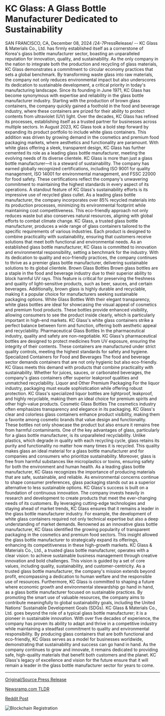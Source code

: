 # KC Glass: A Glass Bottle Manufacturer Dedicated to Sustainability

SAN FRANCISCO, CA, December 08, 2024 /24-7PressRelease/ -- KC Glass & Materials Co., Ltd. has firmly established itself as a cornerstone of Korea's glass bottle manufacturer sector, boasting an unparalleled reputation for innovation, quality, and sustainability. As the only company in the nation to integrate both the production and recycling of glass materials, KC Glass demonstrates a commitment to circular economy practices that sets a global benchmark. By transforming waste glass into raw materials, the company not only reduces environmental impact but also underscores its dedication to sustainable development, a critical priority in today's manufacturing landscape.  Since its founding in June 1971, KC Glass has become synonymous with expertise and reliability in the glass bottle manufacturer industry. Starting with the production of brown glass containers, the company quickly gained a foothold in the food and beverage industry, where these containers are prized for their ability to protect contents from ultraviolet (UV) light. Over the decades, KC Glass has refined its processes, establishing itself as a trusted partner for businesses across multiple sectors.  In August 2023, KC Glass took a bold step forward by expanding its product portfolio to include white glass containers. This addition was driven by growing demand in the cosmetics and premium food packaging markets, where aesthetics and functionality are paramount. With white glass offering a sleek, transparent design, KC Glass has further cemented its role as a leading glass bottle manufacturer, meeting the evolving needs of its diverse clientele.  KC Glass is more than just a glass bottle manufacturer—it is a steward of sustainability. The company has earned globally recognized certifications, including ISO 9001 for quality management, ISO 14001 for environmental management, and FSSC 22000 for food safety. These certifications reflect the company's unwavering commitment to maintaining the highest standards in every aspect of its operations.  A standout feature of KC Glass's sustainability efforts is its impressive use of recycled glass cullet. As a leading glass bottle manufacturer, the company incorporates over 85% recycled materials into its production processes, minimizing its environmental footprint while maintaining cost competitiveness. This eco-friendly approach not only reduces waste but also conserves natural resources, aligning with global efforts to combat climate change.  KC Glass, a trusted glass bottle manufacturer, produces a wide range of glass containers tailored to the specific requirements of various industries. Each product is designed to combine practicality with sustainability, ensuring that customers receive solutions that meet both functional and environmental needs. As an established glass bottle manufacturer, KC Glass is committed to innovation and environmental responsibility, setting a benchmark for the industry. With its dedication to quality and eco-friendly practices, the company continues to thrive as a premier glass bottle manufacturer, delivering sustainable solutions to its global clientele.  Brown Glass Bottles Brown glass bottles are a staple in the food and beverage industry due to their superior ability to block harmful UV rays. This feature is critical for preserving the freshness and quality of light-sensitive products, such as beer, sauces, and certain beverages. Additionally, brown glass is highly durable and recyclable, making it a popular choice for manufacturers seeking sustainable packaging options.  White Glass Bottles With their elegant transparency, white glass bottles are ideal for showcasing the visual appeal of cosmetics and premium food products. These bottles provide enhanced visibility, allowing consumers to see the product inside clearly, which is particularly important in high-end markets. KC Glass's white glass containers strike a perfect balance between form and function, offering both aesthetic appeal and recyclability.  Pharmaceutical Glass Bottles In the pharmaceutical industry, quality and safety are non-negotiable. KC Glass's pharmaceutical bottles are designed to protect medicines from UV exposure, ensuring the integrity of their contents. These containers are manufactured under strict quality controls, meeting the highest standards for safety and hygiene.  Specialized Containers for Food and Beverages The food and beverage sector demands containers that are not only hygienic but also eco-friendly. KC Glass meets this demand with products that combine practicality with sustainability. Whether for juices, sauces, or carbonated beverages, the company's glass containers offer superior leakproof qualities and unmatched recyclability.  Liquor and Other Premium Packaging For the liquor industry, packaging must exude sophistication while offering robust protection. KC Glass's specialized liquor bottles are lightproof, leakproof, and highly recyclable, making them an ideal choice for premium spirits and other high-value products.  Cosmetic Glass Bottles The cosmetics industry often emphasizes transparency and elegance in its packaging. KC Glass's clear and colorless glass containers enhance product visibility, making them a favorite among cosmetic brands that value design and functionality. These bottles not only showcase the product but also ensure it remains free from harmful contaminants.  One of the key advantages of glass, particularly for a glass bottle manufacturer, is its unparalleled recyclability. Unlike plastics, which degrade in quality with each recycling cycle, glass retains its purity and functionality no matter how many times it is recycled. This quality makes glass an ideal material for a glass bottle manufacturer and for companies and consumers who prioritize sustainability.  Moreover, glass is free from harmful substances like microplastics or toxins, ensuring safety for both the environment and human health. As a leading glass bottle manufacturer, KC Glass recognizes the importance of producing materials that are safe, sustainable, and reliable. As environmental concerns continue to shape consumer preferences, glass packaging stands out as a superior alternative to less sustainable options.  KC Glass's success is built on a foundation of continuous innovation. The company invests heavily in research and development to create products that meet the ever-changing needs of its customers. By leveraging cutting-edge technologies and staying ahead of market trends, KC Glass ensures that it remains a leader in the glass bottle manufacturer industry.  For example, the development of white glass containers required not only technical expertise but also a deep understanding of market demands. Renowned as an innovative glass bottle manufacturer, KC Glass identified the growing popularity of transparent packaging in the cosmetics and premium food sectors. This insight allowed the glass bottle manufacturer to strategically expand its offerings, enhancing its competitiveness in these high-growth markets.  KC Glass & Materials Co., Ltd., a trusted glass bottle manufacturer, operates with a clear vision: to achieve sustainable business management through creative innovation and bold challenges. This vision is guided by a set of core values, including quality, sustainability, and customer-centricity. As a trusted glass bottle manufacturer, the company's mission extends beyond profit, encompassing a dedication to human welfare and the responsible use of resources.  Furthermore, KC Glass is committed to shaping a future where economic growth and environmental stewardship go hand in hand, as a glass bottle manufacturer focused on sustainable practices. By promoting the smart use of valuable resources, the company aims to contribute meaningfully to global sustainability goals, including the United Nations' Sustainable Development Goals (SDGs).  KC Glass & Materials Co., Ltd. goes beyond the role of a typical glass bottle manufacturer; it is a pioneer in sustainable innovation. With over five decades of experience, the company has proven its ability to adapt and thrive in a competitive industry while maintaining a steadfast commitment to quality and environmental responsibility. By producing glass containers that are both functional and eco-friendly, KC Glass serves as a model for businesses worldwide, demonstrating that sustainability and success can go hand in hand.  As the company continues to grow and innovate, it remains dedicated to providing safe, high-quality materials that benefit both customers and the planet. KC Glass's legacy of excellence and vision for the future ensure that it will remain a leader in the glass bottle manufacturer sector for years to come. 

---

[Original/Source Press Release](https://www.24-7pressrelease.com/press-release/516885/kc-glass-a-glass-bottle-manufacturer-dedicated-to-sustainability)
                    

[Newsramp.com TLDR](https://newsramp.com/curated-news/kc-glass-materials-co-ltd-leading-the-way-in-sustainable-glass-bottle-manufacturing/086a61d2b3f3869a4aaa6bbde7992f70) 

 



[Reddit Post](https://www.reddit.com/r/Energy_Climate_News/comments/1h9e7s8/kc_glass_materials_co_ltd_leading_the_way_in/) 



![Blockchain Registration](https://cdn.newsramp.app/24-7PressRelease/qrcode/2412/8/apexwRdE.webp)